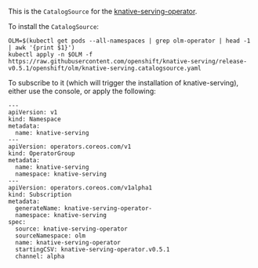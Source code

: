 
This is the `CatalogSource` for the [knative-serving-operator](https://github.com/openshift-knative/knative-serving-operator).

To install the `CatalogSource`:

    OLM=$(kubectl get pods --all-namespaces | grep olm-operator | head -1 | awk '{print $1}')
    kubectl apply -n $OLM -f https://raw.githubusercontent.com/openshift/knative-serving/release-v0.5.1/openshift/olm/knative-serving.catalogsource.yaml

To subscribe to it (which will trigger the installation of
knative-serving), either use the console, or apply the following:

	---
	apiVersion: v1
	kind: Namespace
	metadata:
	  name: knative-serving
	---
	apiVersion: operators.coreos.com/v1
	kind: OperatorGroup
	metadata:
	  name: knative-serving
	  namespace: knative-serving
	---
	apiVersion: operators.coreos.com/v1alpha1
	kind: Subscription
	metadata:
	  generateName: knative-serving-operator-
	  namespace: knative-serving
	spec:
	  source: knative-serving-operator
	  sourceNamespace: olm
	  name: knative-serving-operator
	  startingCSV: knative-serving-operator.v0.5.1
	  channel: alpha
